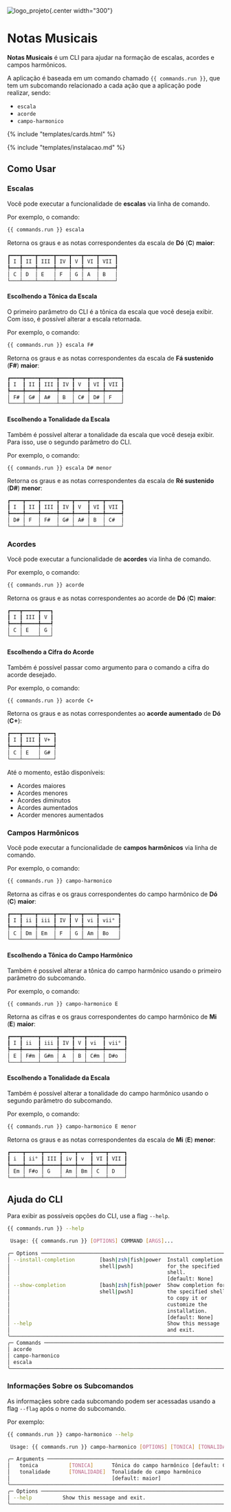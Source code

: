 ![logo_projeto](assets/logo.png){.center width="300"}

# Notas Musicais

**Notas Musicais** é um CLI para ajudar na formação de escalas, acordes e campos harmônicos.

A aplicação é baseada em um comando chamado `{{ commands.run }}`, que tem um subcomando relacionado a cada ação que a aplicação pode realizar, sendo:

- `escala`
- `acorde`
- `campo-harmonico`

{% include "templates/cards.html" %}

{% include "templates/instalacao.md" %}


## Como Usar

### Escalas

Você pode executar a funcionalidade de **escalas** via linha de comando.

Por exemplo, o comando:

```bash
{{ commands.run }} escala
```

Retorna os graus e as notas correspondentes da escala de **Dó** (**C**) **maior**:

```bash
┏━━━┳━━━━┳━━━━━┳━━━━┳━━━┳━━━━┳━━━━━┓
┃ I ┃ II ┃ III ┃ IV ┃ V ┃ VI ┃ VII ┃
┡━━━╇━━━━╇━━━━━╇━━━━╇━━━╇━━━━╇━━━━━┩
│ C │ D  │ E   │ F  │ G │ A  │ B   │
└───┴────┴─────┴────┴───┴────┴─────┘
```

#### Escolhendo a Tônica da Escala

O primeiro parâmetro do CLI é a tônica da escala que você deseja exibir. Com isso, é possível alterar a escala retornada.

Por exemplo, o comando:

```bash
{{ commands.run }} escala F#
```

Retorna os graus e as notas correspondentes da escala de **Fá sustenido** (**F#**) **maior**:

```bash
┏━━━━┳━━━━┳━━━━━┳━━━━┳━━━━┳━━━━┳━━━━━┓
┃ I  ┃ II ┃ III ┃ IV ┃ V  ┃ VI ┃ VII ┃
┡━━━━╇━━━━╇━━━━━╇━━━━╇━━━━╇━━━━╇━━━━━┩
│ F# │ G# │ A#  │ B  │ C# │ D# │ F   │
└────┴────┴─────┴────┴────┴────┴─────┘
```

#### Escolhendo a Tonalidade da Escala

Também é possível alterar a tonalidade da escala que você deseja exibir. Para isso, use o segundo parâmetro do CLI.

Por exemplo, o comando:

```bash
{{ commands.run }} escala D# menor
```

Retorna os graus e as notas correspondentes da escala de **Ré sustenido** (**D#**) **menor**:

```bash
┏━━━━┳━━━━┳━━━━━┳━━━━┳━━━━┳━━━━┳━━━━━┓
┃ I  ┃ II ┃ III ┃ IV ┃ V  ┃ VI ┃ VII ┃
┡━━━━╇━━━━╇━━━━━╇━━━━╇━━━━╇━━━━╇━━━━━┩
│ D# │ F  │ F#  │ G# │ A# │ B  │ C#  │
└────┴────┴─────┴────┴────┴────┴─────┘
```

### Acordes

Você pode executar a funcionalidade de **acordes** via linha de comando.

Por exemplo, o comando:

```bash
{{ commands.run }} acorde
```

Retorna os graus e as notas correspondentes ao acorde de **Dó** (**C**) **maior**:

```bash
┏━━━┳━━━━━┳━━━┓
┃ I ┃ III ┃ V ┃
┡━━━╇━━━━━╇━━━┩
│ C │ E   │ G │
└───┴─────┴───┘
```

#### Escolhendo a Cifra do Acorde

Também é possível passar como argumento para o comando a cifra do acorde desejado.

Por exemplo, o comando:

```bash
{{ commands.run }} acorde C+
```

Retorna os graus e as notas correspondentes ao **acorde aumentado** de **Dó** (**C+**):

```bash
┏━━━┳━━━━━┳━━━━┓
┃ I ┃ III ┃ V+ ┃
┡━━━╇━━━━━╇━━━━┩
│ C │ E   │ G# │
└───┴─────┴────┘
```

Até o momento, estão disponíveis:

- Acordes maiores
- Acordes menores
- Acordes diminutos
- Acordes aumentados
- Acorder menores aumentados

### Campos Harmônicos

Você pode executar a funcionalidade de **campos harmônicos** via linha de comando.

Por exemplo, o comando:

```bash
{{ commands.run }} campo-harmonico
```

Retorna as cifras e os graus correspondentes do campo harmônico de **Dó** (**C**) **maior**:

```bash
┏━━━┳━━━━┳━━━━━┳━━━━┳━━━┳━━━━┳━━━━━━┓
┃ I ┃ ii ┃ iii ┃ IV ┃ V ┃ vi ┃ vii° ┃
┡━━━╇━━━━╇━━━━━╇━━━━╇━━━╇━━━━╇━━━━━━┩
│ C │ Dm │ Em  │ F  │ G │ Am │ Bo   │
└───┴────┴─────┴────┴───┴────┴──────┘
```

#### Escolhendo a Tônica do Campo Harmônico

Também é possível alterar a tônica do campo harmônico usando o primeiro parâmetro do subcomando.

Por exemplo, o comando:

```bash
{{ commands.run }} campo-harmonico E
```

Retorna as cifras e os graus correspondentes do campo harmônico de **Mi** (**E**) **maior**:

```bash
┏━━━┳━━━━━┳━━━━━┳━━━━┳━━━┳━━━━━┳━━━━━━┓
┃ I ┃ ii  ┃ iii ┃ IV ┃ V ┃ vi  ┃ vii° ┃
┡━━━╇━━━━━╇━━━━━╇━━━━╇━━━╇━━━━━╇━━━━━━┩
│ E │ F#m │ G#m │ A  │ B │ C#m │ D#o  │
└───┴─────┴─────┴────┴───┴─────┴──────┘
```

#### Escolhendo a Tonalidade da Escala

Também é possível alterar a tonalidade do campo harmônico usando o segundo parâmetro do subcomando.

Por exemplo, o comando:

```bash
{{ commands.run }} campo-harmonico E menor
```

Retorna os graus e as notas correspondentes da escala de **Mi** (**E**) **menor**:

```bash
┏━━━━┳━━━━━┳━━━━━┳━━━━┳━━━━┳━━━━┳━━━━━┓
┃ i  ┃ ii° ┃ III ┃ iv ┃ v  ┃ VI ┃ VII ┃
┡━━━━╇━━━━━╇━━━━━╇━━━━╇━━━━╇━━━━╇━━━━━┩
│ Em │ F#o │ G   │ Am │ Bm │ C  │ D   │
└────┴─────┴─────┴────┴────┴────┴─────┘
```


## Ajuda do CLI

Para exibir as possíveis opções do CLI, use a flag `--help`.

```bash
{{ commands.run }} --help
```

```bash
 Usage: {{ commands.run }} [OPTIONS] COMMAND [ARGS]...

╭─ Options ──────────────────────────────────────────────────────────────╮
│ --install-completion        [bash|zsh|fish|power  Install completion   │
│                             shell|pwsh]           for the specified    │
│                                                   shell.               │
│                                                   [default: None]      │
│ --show-completion           [bash|zsh|fish|power  Show completion for  │
│                             shell|pwsh]           the specified shell, │
│                                                   to copy it or        │
│                                                   customize the        │
│                                                   installation.        │
│                                                   [default: None]      │
│ --help                                            Show this message    │
│                                                   and exit.            │ 
╰────────────────────────────────────────────────────────────────────────╯
╭─ Commands ─────────────────────────────────────────────────────────────╮
│ acorde                                                                 │
│ campo-harmonico                                                        │
│ escala                                                                 │
╰────────────────────────────────────────────────────────────────────────╯
```

### Informações Sobre os Subcomandos

As informaçães sobre cada subcomando podem ser acessadas usando a flag `--flag` após o nome do subcomando.

Por exemplo:

```bash
{{ commands.run }} campo-harmonico --help
```

```bash
 Usage: {{ commands.run }} campo-harmonico [OPTIONS] [TONICA] [TONALIDADE]

╭─ Arguments ────────────────────────────────────────────────────────────╮
│   tonica          [TONICA]      Tônica do campo harmônico [default: C] │
│   tonalidade      [TONALIDADE]  Tonalidade do campo harmônico          │
│                                 [default: maior]                       │
╰────────────────────────────────────────────────────────────────────────╯
╭─ Options ──────────────────────────────────────────────────────────────╮
│ --help          Show this message and exit.                            │
╰────────────────────────────────────────────────────────────────────────╯
```
